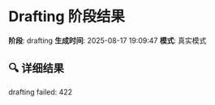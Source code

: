 # Drafting 阶段结果

**阶段**: drafting
**生成时间**: 2025-08-17 19:09:47
**模式**: 真实模式

## 🔍 详细结果

drafting failed: 422